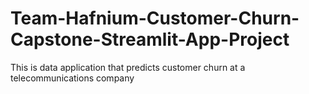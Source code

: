 # Team-Hafnium-Customer-Churn-Capstone-Streamlit-App-Project
This is data application that predicts customer churn at a telecommunications company
